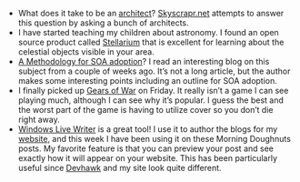 -   What does it take to be an
    [architect](http://www.skyscrapr.net/blogs/architecture_audios_videos_webcasts/archive/2007/02/19/764.aspx)?
    [Skyscrapr.net](http://www.skyscrapr.net/) attempts to answer this
    question by asking a bunch of architects.
-   I have started teaching my children about astronomy. I found an open
    source product called [Stellarium](http://www.stellarium.org/) that
    is excellent for learning about the celestial objects visible in
    your area.
-   [A Methodology for SOA
    adoption](http://regumindtrail.wordpress.com/2007/01/31/methodology-for-soa-adoption/)?
    I read an interesting blog on this subject from a couple of weeks
    ago. It’s not a long article, but the author makes some interesting
    points including an outline for SOA adoption.
-   I finally picked up [Gears of
    War](http://gearsofwar.com/emergenceday/) on Friday. It really isn’t
    a game I can see playing much, although I can see why it’s popular.
    I guess the best and the worst part of the game is having to utilize
    cover so you don’t die right away.
-   [Windows Live
    Writer](http://ideas.live.com/programpage.aspx?versionId=4372c8c2-b76f-4d44-aea1-9835b61d8dc1)
    is a great tool! I use it to author the blogs for my
    [website](http://halfmybrain.spaces.live.com/), and this week I have
    been using it on these Morning Doughnuts posts. My favorite feature
    is that you can preview your post and see exactly how it will appear
    on your website. This has been particularly useful since
    [Devhawk](http://devhawk.net/) and my site look quite different.

